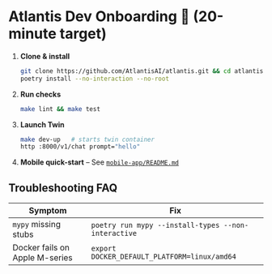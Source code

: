 # Atlantis Dev Onboarding 🚀  (20-minute target)

1. **Clone & install**
   ```bash
   git clone https://github.com/AtlantisAI/atlantis.git && cd atlantis
   poetry install --no-interaction --no-root
   ```
2. **Run checks**
   ```bash
   make lint && make test
   ```
3. **Launch Twin**
   ```bash
   make dev-up   # starts twin container
   http :8000/v1/chat prompt="hello"
   ```
4. **Mobile quick-start** – See [`mobile-app/README.md`](../mobile-app/README.md)

## Troubleshooting FAQ
| Symptom | Fix |
|---------|-----|
| `mypy` missing stubs | `poetry run mypy --install-types --non-interactive` |
| Docker fails on Apple M-series | `export DOCKER_DEFAULT_PLATFORM=linux/amd64` |
